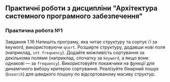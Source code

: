 ## Практичні роботи з дисципліни "Архітектура системного програмного забезпечення"
### Практична робота №1
Завдання 1.16 
Напишіть програму, яка читає структуру та сортує її за keyword, використовуючи `qsort`.
Розширте структуру, додавши нові поля (наприклад, `int frequency`).
Додайте можливість сортування за декількома полями (наприклад, спочатку за `keyword`, а якщо вони однакові — за `frequency`).
Використовуйте покажчики на функції для динамічного вибору критерію сортування.
Реалізуйте бінарний пошук (`bsearch`) для швидкого пошуку по відсортованому масиву структур.
